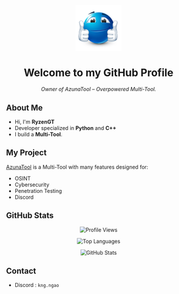 <h1 align="center"></h1>

<p align="center">
  <img src="34256-thumbsup.png" width="125">
</p>

<h1 align="center">Welcome to my GitHub Profile</h1>

<p align="center">
  <i>Owner of AzunaTool – Overpowered Multi-Tool.</i>
</p>

## About Me

- Hi, I'm **RyzenGT**
- Developer specialized in **Python** and **C++**
- I build a **Multi-Tool**.

## My Project

[AzunaTool](https://github.com/RyzenGT/AzunaTool) is a Multi-Tool with many features designed for:

- OSINT
- Cybersecurity
- Penetration Testing
- Discord

## GitHub Stats

<p align="center">
  <img src="https://komarev.com/ghpvc/?username=RyzenGT&color=000000" alt="Profile Views">
</p>

<p align="center">
  <img src="https://github-readme-stats.vercel.app/api/top-langs/?username=RyzenGT&theme=dark&layout=compact" alt="Top Languages">
</p>

<p align="center">
  <img src="https://github-readme-stats.vercel.app/api?username=RyzenGT&theme=dark&show_icons=true&hide_border=true" alt="GitHub Stats">
</p>

## Contact

- Discord : `kng.ngao`

<h1 align="center"></h1>
